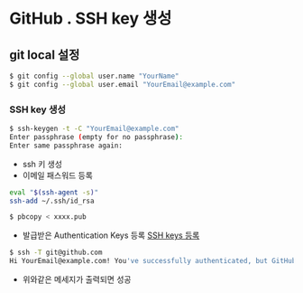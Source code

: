 # GitHub . SSH key 생성

## git local 설정

```bash
$ git config --global user.name "YourName"
$ git config --global user.email "YourEmail@example.com"
```

### SSH key 생성

```bash
$ ssh-keygen -t -C "YourEmail@example.com"
Enter passphrase (empty for no passphrase):
Enter same passphrase again:
```

* ssh 키 생성
* 이메일 패스워드 등록

```bash
eval "$(ssh-agent -s)"
ssh-add ~/.ssh/id_rsa

$ pbcopy < xxxx.pub
```

* 발급받은 Authentication Keys 등록
[SSH keys 등록](https://github.com/settings/keys)

```bash
$ ssh -T git@github.com
Hi YourEmail@example.com! You've successfully authenticated, but GitHub does not provide shell access
```

* 위와같은 메세지가 출력되면 성공
